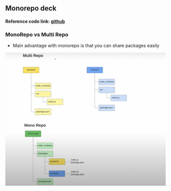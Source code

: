 ## Monorepo deck

#### Reference code link: [github](https://github.com/ContentPI/site-builder)

### MonoRepo vs Multi Repo

- Main advantage with monorepo is that you can share packages easily

![](./assets/diagram.png)
